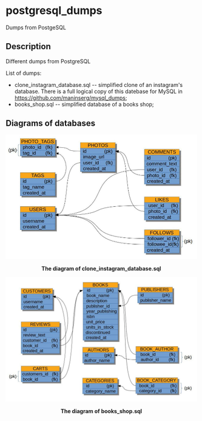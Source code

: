 # postgresql_dumps

Dumps from PostgeSQL


## Description

Different dumps from PostgreSQL

List of dumps:
  - clone_instagram_database.sql -- simplified clone of an instagram's database. There is a full logical copy of this datebase for MySQL in https://github.com/maninserg/mysql_dumps;
  - books_shop.sql -- simplified database of a books shop; 


## Diagrams of databases

<p align="center">
  <img width = "800" src="screenshots/clone_instagram_database.jpg"/>
<p align="center"><b>The diagram of clone_instagram_database.sql</b><p align="center">
</p>


<p align="center">
  <img width = "800" src="screenshots/books_shop.jpg"/>
<p align="center"><b>The diagram of books_shop.sql</b><p align="center">
</p>
